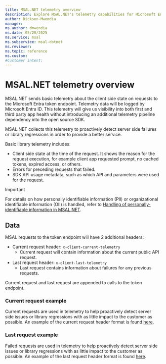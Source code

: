 ```yaml
---
title: MSAL.NET telemetry overview
description: Explore MSAL.NET's telemetry capabilities for Microsoft Entra token endpoint requests. Learn about client-side state, error tracking, and SDK API usage metadata.
author: Dickson-Mwendia
manager: 
ms.author: dmwendia
ms.date: 05/20/2025
ms.service: msal
ms.subservice: msal-dotnet
ms.reviewer: 
ms.topic: reference
ms.custom:
#Customer intent: 
---
```


# MSAL.NET telemetry overview

MSAL.NET sends basic telemetry about the client side state on requests to the Microsoft Entra token endpoint. Telemetry data will be logged by Microsoft Entra ID. This telemetry will give us visibility into both first and third party app health without introducing an additional telemetry pipeline dependency into the open source SDK.

MSAL.NET collects this telemetry to proactively detect server side failures or library regressions in order to provide a better service.

Basic library telemetry includes:

* Client side state at the time of the request. It shows the reason for the request execution, for example client app requested prompt, no cached tokens, expired access, or others.
* Errors for preceding requests that failed.
* SDK API usage metadata, such as which API and parameters were used for the request.

>[!IMPORTANT]
>For details on how personally identifiable information (PII) or organizational identifiable information (OII) is handled, refer to [Handling of personally-identifiable information in MSAL.NET](handling-pii.md).

## Data

MSAL requests to the token endpoint will have 2 additional headers:

* Current request header: `x-client-current-telemetry`
  * Current request will contain information about the current public API request.
* Last request header: `x-client-last-telemetry`
  * Last request contains information about failures for any previous requests.

Current request and last request are appended to calls to the token endpoint.

### Current request example

Current requests are used in telemetry to help proactively detect server side issues or library regressions with as little impact to the customer as possible. An example of the current request header format is found [here](https://github.com/AzureAD/microsoft-authentication-library-for-dotnet/blob/3d9cb46d824820a580b7f826a71ecd5beb8131a8/src/client/Microsoft.Identity.Client/TelemetryCore/Http/HttpTelemetryManager.cs#L108).

### Last request example

Failed requests are used in telemetry to help proactively detect server side issues or library regressions with as little impact to the customer as possible. An example of the last request header format is found [here](https://github.com/AzureAD/microsoft-authentication-library-for-dotnet/blob/3d9cb46d824820a580b7f826a71ecd5beb8131a8/src/client/Microsoft.Identity.Client/TelemetryCore/Http/HttpTelemetryManager.cs#L51).
